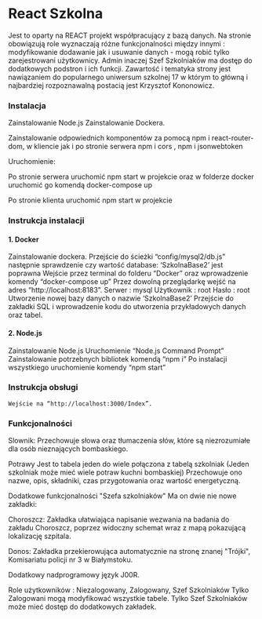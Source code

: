 # React Szkolna 
Jest to oparty na REACT projekt współpracujący z bazą danych. Na stronie obowiązują role wyznaczają różne funkcjonalności między innymi :
modyfikowanie dodawanie jak i usuwanie danych - mogą robić tylko zarejestrowani użytkownicy. Admin inaczej Szef Szkolniaków ma dostęp do dodatkowych podstron i ich funkcji. Zawartość i tematyka strony jest nawiązaniem do popularnego uniwersum szkolnej 17 w którym to główną i najbardziej rozpoznawalną postacią jest Krzysztof Kononowicz. 
### Instalacja

Zainstalowanie Node.js
Zainstalowanie Dockera.

Zainstalowanie odpowiednich komponentów za pomocą npm i react-router-dom,  w kliencie jak i po stronie serwera npm i cors , npm i jsonwebtoken

Uruchomienie:

Po stronie serwera uruchomić npm start w projekcie oraz w folderze docker uruchomić go komendą docker-compose up

Po stronie klienta uruchomić npm start w projekcie

### Instrukcja instalacji

#### 1.  Docker

Zainstalowanie dockera.
Przejście do ścieżki “config/mysql2/db.js” następnie sprawdzenie czy wartość database: ‘SzkolnaBase2’ jest poprawna
Wejście przez terminal do folderu “Docker” oraz wprowadzenie komendy “docker-compose up”
Przez dowolną przeglądarkę wejść na adres “http://localhost:8183”. 
Serwer : mysql
Użytkownik : root 
Hasło : root
Utworzenie nowej bazy danych o nazwie ‘SzkolnaBase2’
Przejście do zakładki SQL i wprowadzenie kodu do utworzenia przykładowych danych oraz tabel.

#### 2.	Node.js

Zainstalowanie Node.js
Uruchomienie “Node.js Command Prompt”
Zainstalowanie potrzebnych bibliotek komendą “npm i”
Po instalacji wszystkiego uruchomienie komendy “npm start”


### Instrukcja obsługi
	Wejście na “http://localhost:3000/Index”.


### Funkcjonalności


Slownik:
Przechowuje słowa oraz tłumaczenia słów, które są niezrozumiałe dla osób nieznających bombaskiego.

Potrawy
Jest to tabela jeden do wiele połączona z tabelą szkolniak (Jeden szkolniak może mieć wiele potraw kuchni bombaskiej)
Przechowuje ono nazwe, opis, składniki, czas przygotowania oraz wartość energetyczną.

Dodatkowe funkcjonalności "Szefa szkolniaków"
Ma on dwie nie nowe zakładki:

Choroszcz:
Zakładka ułatwiająca napisanie wezwania na badania do zakładu Choroszcz, poprzez widoczny schemat 
wraz z mapą pokazującą lokalizację szpitala.

Donos:
Zakładka przekierowująca automatycznie na stronę znanej "Trójki", Komisariatu policji  nr 3 w Białymstoku.

Dodatkowy nadprogramowy język J00R.

Role użytkowników :
Niezalogowany, Zalogowany, Szef Szkolniaków
Tylko Zalogowani mogą modyfikować wszystkie tabele.
Tylko Szef Szkolniaków może mieć dostęp do dodatkowych zakładek.
